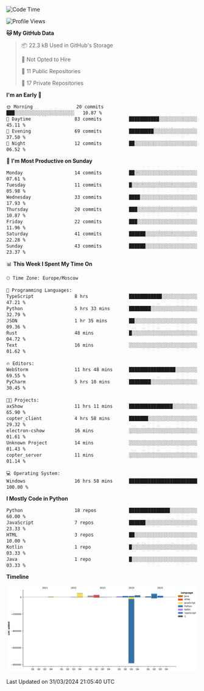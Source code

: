 <!--START_SECTION:waka-->
![Code Time](http://img.shields.io/badge/Code%20Time-243%20hrs%2035%20mins-blue)

![Profile Views](http://img.shields.io/badge/Profile%20Views-0-blue)

**🐱 My GitHub Data** 

> 📦 22.3 kB Used in GitHub's Storage 
 > 
> 🚫 Not Opted to Hire
 > 
> 📜 11 Public Repositories 
 > 
> 🔑 17 Private Repositories 
 > 
**I'm an Early 🐤** 

```text
🌞 Morning                20 commits          ███░░░░░░░░░░░░░░░░░░░░░░   10.87 % 
🌆 Daytime                83 commits          ███████████░░░░░░░░░░░░░░   45.11 % 
🌃 Evening                69 commits          █████████░░░░░░░░░░░░░░░░   37.50 % 
🌙 Night                  12 commits          ██░░░░░░░░░░░░░░░░░░░░░░░   06.52 % 
```
📅 **I'm Most Productive on Sunday** 

```text
Monday                   14 commits          ██░░░░░░░░░░░░░░░░░░░░░░░   07.61 % 
Tuesday                  11 commits          █░░░░░░░░░░░░░░░░░░░░░░░░   05.98 % 
Wednesday                33 commits          ████░░░░░░░░░░░░░░░░░░░░░   17.93 % 
Thursday                 20 commits          ███░░░░░░░░░░░░░░░░░░░░░░   10.87 % 
Friday                   22 commits          ███░░░░░░░░░░░░░░░░░░░░░░   11.96 % 
Saturday                 41 commits          ██████░░░░░░░░░░░░░░░░░░░   22.28 % 
Sunday                   43 commits          ██████░░░░░░░░░░░░░░░░░░░   23.37 % 
```


📊 **This Week I Spent My Time On** 

```text
🕑︎ Time Zone: Europe/Moscow

💬 Programming Languages: 
TypeScript               8 hrs               ████████████░░░░░░░░░░░░░   47.21 % 
Python                   5 hrs 33 mins       ████████░░░░░░░░░░░░░░░░░   32.79 % 
JSON                     1 hr 35 mins        ██░░░░░░░░░░░░░░░░░░░░░░░   09.36 % 
Rust                     48 mins             █░░░░░░░░░░░░░░░░░░░░░░░░   04.72 % 
Text                     16 mins             ░░░░░░░░░░░░░░░░░░░░░░░░░   01.62 % 

🔥 Editors: 
WebStorm                 11 hrs 48 mins      █████████████████░░░░░░░░   69.55 % 
PyCharm                  5 hrs 10 mins       ████████░░░░░░░░░░░░░░░░░   30.45 % 

🐱‍💻 Projects: 
axShow                   11 hrs 11 mins      ████████████████░░░░░░░░░   65.90 % 
copter_client            4 hrs 58 mins       ███████░░░░░░░░░░░░░░░░░░   29.32 % 
electron-cshow           16 mins             ░░░░░░░░░░░░░░░░░░░░░░░░░   01.61 % 
Unknown Project          14 mins             ░░░░░░░░░░░░░░░░░░░░░░░░░   01.43 % 
copter_server            11 mins             ░░░░░░░░░░░░░░░░░░░░░░░░░   01.14 % 

💻 Operating System: 
Windows                  16 hrs 58 mins      █████████████████████████   100.00 % 
```

**I Mostly Code in Python** 

```text
Python                   18 repos            ███████████████░░░░░░░░░░   60.00 % 
JavaScript               7 repos             ██████░░░░░░░░░░░░░░░░░░░   23.33 % 
HTML                     3 repos             ██░░░░░░░░░░░░░░░░░░░░░░░   10.00 % 
Kotlin                   1 repo              █░░░░░░░░░░░░░░░░░░░░░░░░   03.33 % 
Java                     1 repo              █░░░░░░░░░░░░░░░░░░░░░░░░   03.33 % 
```



**Timeline**

![Lines of Code chart](https://raw.githubusercontent.com/adlemx/adlemx/main/assets/bar_graph.png)


 Last Updated on 31/03/2024 21:05:40 UTC
<!--END_SECTION:waka-->

